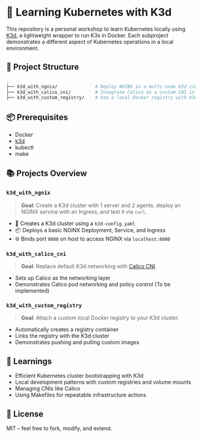 # 🚀 Learning Kubernetes with K3d

This repository is a personal workshop to learn Kubernetes locally using [K3d](https://k3d.io/), a lightweight wrapper to run K3s in Docker. Each subproject demonstrates a different aspect of Kubernetes operations in a local environment.

## 📁 Project Structure

```bash
.
├── k3d_with_ngnix/              # Deploy NGINX in a multi-node K3d cluster with Ingress access
├── k3d_with_calico_cni/         # Integrate Calico as a custom CNI in a K3d cluster
├── k3d_with_custom_registry/    # Use a local Docker registry with K3d
```

## 📦 Prerequisites

* Docker
* [k3d](https://k3d.io/#installation)
* kubectl
* make

## 📚 Projects Overview

### `k3d_with_ngnix`

> **Goal**: Create a K3d cluster with 1 server and 2 agents, deploy an NGINX service with an Ingress, and test it via `curl`.

* 🧱 Creates a K3d cluster using a `k3d-config.yaml`
* 📦 Deploys a basic NGINX Deployment, Service, and Ingress
* 🌐 Binds port `8080` on host to access NGINX via `localhost:8080`


### `k3d_with_calico_cni`

> **Goal**: Replace default K3d networking with [Calico CNI](https://docs.tigera.io/calico/latest/introduction/).

* Sets up Calico as the networking layer
* Demonstrates Calico pod networking and policy control (To be implemented)

### `k3d_with_custom_registry`

> **Goal**: Attach a custom local Docker registry to your K3d cluster.

* Automatically creates a registry container
* Links the registry with the K3d cluster
* Demonstrates pushing and pulling custom images


## 🧠 Learnings

* Efficient Kubernetes cluster bootstrapping with K3d
* Local development patterns with custom registries and volume mounts
* Managing CNIs like Calico
* Using Makefiles for repeatable infrastructure actions


## 📌 License

MIT – feel free to fork, modify, and extend.
